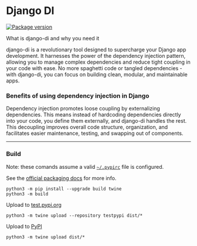 # Django DI

<p style="align: center">
    <a href="https://pypi.org/project/django-di" target="_blank">
        <img src="https://img.shields.io/pypi/v/django-di?label=PyPI" alt="Package version">
    </a>
</p

<h3>What is django-di and why you need it</h3>

django-di is a revolutionary tool designed to supercharge your Django app development. It harnesses the power of the dependency injection pattern, allowing you to manage complex dependencies and reduce tight coupling in your code with ease. No more spaghetti code or tangled dependencies - with django-di, you can focus on building clean, modular, and maintainable apps.

### Benefits of using dependency injection in Django

Dependency injection promotes loose coupling by externalizing dependencies. This means instead of hardcoding dependencies directly into your code, you define them externally, and django-di handles the rest. This decoupling improves overall code structure, organization, and facilitates easier maintenance, testing, and swapping out of components.

---

### Build

Note: these comands assume a valid [`~/.pypirc`](https://packaging.python.org/en/latest/specifications/pypirc/) file is configured.

See the [official packaging docs](https://packaging.python.org/en/latest/tutorials/packaging-projects/) for more info.

```shell
python3 -m pip install --upgrade build twine
python3 -m build
```

Upload to [test.pypi.org](https://test.pypi.org)

```shell
python3 -m twine upload --repository testpypi dist/*
```

Upload to [PyPI](https://pypi.org)

```shell
python3 -m twine upload dist/*
```

